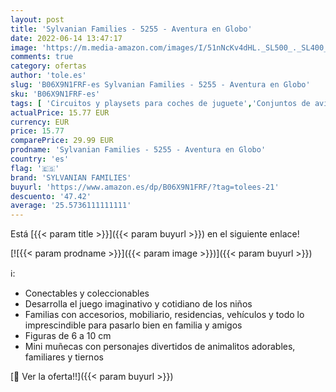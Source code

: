 ```yaml
---
layout: post
title: 'Sylvanian Families - 5255 - Aventura en Globo'
date: 2022-06-14 13:47:17
image: 'https://m.media-amazon.com/images/I/51nNcKv4dHL._SL500_._SL400_.jpg'
comments: true
category: ofertas
author: 'tole.es'
slug: 'B06X9N1FRF-es Sylvanian Families - 5255 - Aventura en Globo'
sku: 'B06X9N1FRF-es'
tags: [ 'Circuitos y playsets para coches de juguete','Conjuntos de aviones para niños','Juguetes','Juguetes y juegos','Muñecos y figuras','Vehículos de juguete para niños','families','sylvanian','sylvanian families','🇪🇸', ]
actualPrice: 15.77 EUR
currency: EUR
price: 15.77
comparePrice: 29.99 EUR
prodname: 'Sylvanian Families - 5255 - Aventura en Globo'
country: 'es'
flag: '🇪🇸'
brand: 'SYLVANIAN FAMILIES'
buyurl: 'https://www.amazon.es/dp/B06X9N1FRF/?tag=tolees-21'
descuento: '47.42'
average: '25.5736111111111'
---
```


Está [{{< param title >}}]({{< param buyurl >}}) en el siguiente enlace!

[![{{< param prodname >}}]({{< param image >}})]({{< param buyurl >}})

ℹ️:

- Conectables y coleccionables
- Desarrolla el juego imaginativo y cotidiano de los niños
- Familias con accesorios, mobiliario, residencias, vehículos y todo lo imprescindible para pasarlo bien en familia y amigos
- Figuras de 6 a 10 cm
- Mini muñecas con personajes divertidos de animalitos adorables, familiares y tiernos

[🛒 Ver la oferta!!]({{< param buyurl >}})
